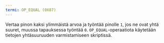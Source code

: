 ```yaml
---
termi: OP_EQUAL (0X87)
---
```


Vertaa pinon kaksi ylimmäistä arvoa ja työntää pinolle `1`, jos ne ovat yhtä suuret, muussa tapauksessa työntää `0`. `OP_EQUAL`-operaatiota käytetään tietojen yhtäsuuruuden varmistamiseen skriptissä.